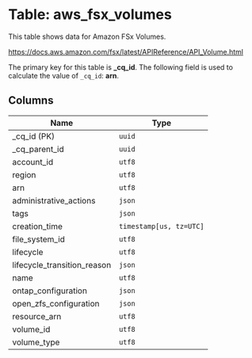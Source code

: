 # Table: aws_fsx_volumes

This table shows data for Amazon FSx Volumes.

https://docs.aws.amazon.com/fsx/latest/APIReference/API_Volume.html

The primary key for this table is **_cq_id**.
The following field is used to calculate the value of `_cq_id`: **arn**.

## Columns

| Name          | Type          |
| ------------- | ------------- |
|_cq_id (PK)|`uuid`|
|_cq_parent_id|`uuid`|
|account_id|`utf8`|
|region|`utf8`|
|arn|`utf8`|
|administrative_actions|`json`|
|tags|`json`|
|creation_time|`timestamp[us, tz=UTC]`|
|file_system_id|`utf8`|
|lifecycle|`utf8`|
|lifecycle_transition_reason|`json`|
|name|`utf8`|
|ontap_configuration|`json`|
|open_zfs_configuration|`json`|
|resource_arn|`utf8`|
|volume_id|`utf8`|
|volume_type|`utf8`|